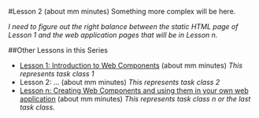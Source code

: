 #Lesson 2 (about mm minutes)
Something more complex will be here.

*I need to figure out the right balance between the static HTML page of Lesson 1 and the web application pages that will be in Lesson n.*

<!-- Now go to this [web page](https://rawgit.com/live-and-learn/learn-web-components/master/lesson-1/video.html "Learning about the 'video' Web Component") (use Google Chrome) to see a native Web Component and learn more about Web Components by experimenting with them. -->

##Other Lessons in this Series
* [Lesson 1: Introduction to Web Components](https://github.com/live-and-learn/learn-web-components/tree/master/lesson-1 "Lesson 1 about Web Components and an introduction to native Web Components.") (about mm minutes) *This represents task class 1*
* Lesson 2: ... (about mm minutes) *This represents task class 2*
* [Lesson n: Creating Web Components and using them in your own web application](https://github.com/live-and-learn/tree/master/lesson-n "Lesson n about creating Web Components.") (about mm minutes) *This represents task class n or the last task class.*
